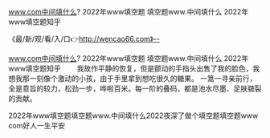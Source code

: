 www.com中间填什么?
2022年www填空题
填空题www.中间填什么
2022年www填空题知乎


《最/新/观/看/入/口👉http://wencao66.com》--

www.com中间填什么?
2022年www填空题
填空题www.中间填什么
2022年www填空题知乎
　　我故作平静的恢复，但是颤动的手指头出售了我的脸色，我想我那一刻像个激动的小孩，由于手里拿到想吃很久的糖果。
一篙一寻亲前行，全是意旨的较力，松劲一步，哗啦百米。每一阶的叠码，都是池水尽墨、足肤皲裂的贡献。





2022年www填空题填空题www.中间填什么2022夜深了做个填空题填空题www com好人一生平安
